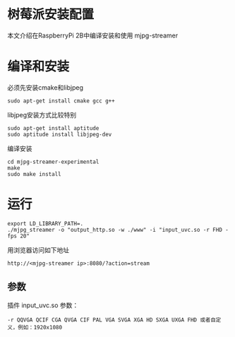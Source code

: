 树莓派安装配置
====
本文介绍在RaspberryPi 2B中编译安装和使用 mjpg-streamer

编译和安装
====
必须先安装cmake和libjpeg

    sudo apt-get install cmake gcc g++

libjpeg安装方式比较特别

    sudo apt-get install aptitude
    sudo aptitude install libjpeg-dev

编译安装

    cd mjpg-streamer-experimental
    make
    sudo make install

运行
====

    export LD_LIBRARY_PATH=.
    ./mjpg_streamer -o "output_http.so -w ./www" -i "input_uvc.so -r FHD -fps 20"

用浏览器访问如下地址

    http://<mjpg-streamer ip>:8080/?action=stream

参数
----
插件 input_uvc.so 参数：

    -r QQVGA QCIF CGA QVGA CIF PAL VGA SVGA XGA HD SXGA UXGA FHD 或者自定义，例如：1920x1080
